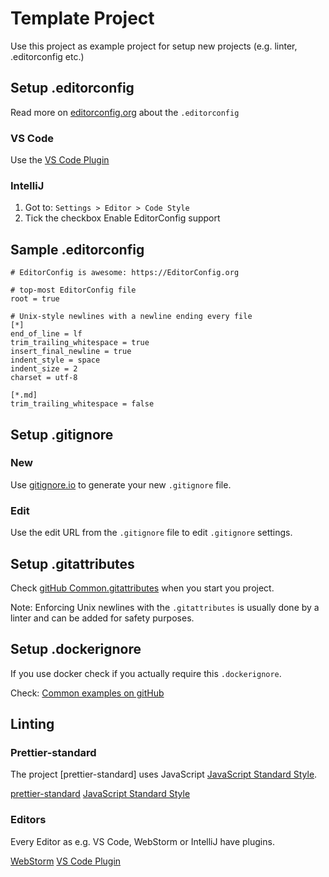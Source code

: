 # Template Project

Use this project as example project for setup new projects (e.g. linter, .editorconfig etc.)


## Setup .editorconfig

Read more on [editorconfig.org] about the `.editorconfig`

[editorconfig.org]: https://editorconfig.org

### VS Code

Use the [VS Code Plugin]

[vs code plugin]: https://marketplace.visualstudio.com/items?itemName=EditorConfig.EditorConfig

### IntelliJ

1. Got to: `Settings > Editor > Code Style`
2. Tick the checkbox Enable EditorConfig support


## Sample .editorconfig

```
# EditorConfig is awesome: https://EditorConfig.org

# top-most EditorConfig file
root = true

# Unix-style newlines with a newline ending every file
[*]
end_of_line = lf
trim_trailing_whitespace = true
insert_final_newline = true
indent_style = space
indent_size = 2
charset = utf-8

[*.md]
trim_trailing_whitespace = false
```

## Setup .gitignore

### New

Use [gitignore.io](http://gitignore.io/) to generate your new `.gitignore` file.

### Edit

Use the edit URL from the `.gitignore` file to edit `.gitignore` settings.


## Setup .gitattributes

Check [gitHub Common.gitattributes](https://github.com/alexkaratarakis/gitattributes/blob/master/Common.gitattributes) when you start you project.

Note: Enforcing Unix newlines with the `.gitattributes` is usually done by a linter and can be added for safety purposes.

## Setup .dockerignore

If you use docker check if you actually require this `.dockerignore`.

Check: [Common examples on gitHub](https://github.com/garygitton/dockerignore)


## Linting

### Prettier-standard

The project [prettier-standard] uses JavaScript [JavaScript Standard Style](standardJS).

[prettier-standard](https://www.npmjs.com/package/prettier-standard)
[JavaScript Standard Style](https://standardjs.com)

### Editors

Every Editor as e.g. VS Code, WebStorm or IntelliJ have plugins.

[WebStorm](https://prettier.io/docs/en/webstorm.html)
[VS Code Plugin](https://marketplace.visualstudio.com/items?itemName=numso.prettier-standard-vscode)

